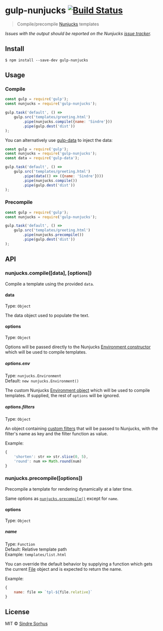 # gulp-nunjucks [![Build Status](https://travis-ci.org/sindresorhus/gulp-nunjucks.svg?branch=master)](https://travis-ci.org/sindresorhus/gulp-nunjucks)

> Compile/precompile [Nunjucks](https://mozilla.github.io/nunjucks/) templates

*Issues with the output should be reported on the Nunjucks [issue tracker](https://github.com/mozilla/nunjucks/issues).*


## Install

```
$ npm install --save-dev gulp-nunjucks
```


## Usage

### Compile

```js
const gulp = require('gulp');
const nunjucks = require('gulp-nunjucks');

gulp.task('default', () =>
	gulp.src('templates/greeting.html')
		.pipe(nunjucks.compile({name: 'Sindre'}))
		.pipe(gulp.dest('dist'))
);
```

You can alternatively use [gulp-data](https://github.com/colynb/gulp-data) to inject the data:

```js
const gulp = require('gulp');
const nunjucks = require('gulp-nunjucks');
const data = require('gulp-data');

gulp.task('default', () =>
	gulp.src('templates/greeting.html')
		.pipe(data(() => ({name: 'Sindre'})))
		.pipe(nunjucks.compile())
		.pipe(gulp.dest('dist'))
);
```

### Precompile

```js
const gulp = require('gulp');
const nunjucks = require('gulp-nunjucks');

gulp.task('default', () =>
	gulp.src('templates/greeting.html')
		.pipe(nunjucks.precompile())
		.pipe(gulp.dest('dist'))
);
```


## API

### nunjucks.compile([data], [options])

Compile a template using the provided `data`.

#### data

Type: `Object`

The data object used to populate the text.

#### options

Type: `Object`

Options will be passed directly to the Nunjucks [Environment constructor](https://mozilla.github.io/nunjucks/api.html#constructor) which will be used to compile templates.

##### options.env

Type: `nunjucks.Environment`<br>
Default: `new nunjucks.Environment()`

The custom Nunjucks [Environment object](https://mozilla.github.io/nunjucks/api.html#environment) which will be used to compile templates. If supplied, the rest of `options` will be ignored.

##### options.filters

Type: `Object`

An object containing [custom filters](https://mozilla.github.io/nunjucks/api.html#custom-filters) that will be passed to Nunjucks, with the filter's name as key and the filter function as value.

Example:

```js
{
	'shorten': str => str.slice(0, 5),
	'round': num => Math.round(num)
}
```

### nunjucks.precompile([options])

Precompile a template for rendering dynamically at a later time.

Same options as [`nunjucks.precompile()`](https://mozilla.github.io/nunjucks/api.html#precompile) except for `name`.

#### options

Type: `Object`

##### name

Type: `Function`<br>
Default: Relative template path<br>
Example: `templates/list.html`

You can override the default behavior by supplying a function which gets the current [File](https://github.com/gulpjs/vinyl#options) object and is expected to return the name.

Example:

```js
{
	name: file => `tpl-${file.relative}`
}
```


## License

MIT © [Sindre Sorhus](https://sindresorhus.com)
